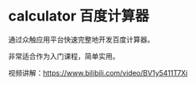 # calculator 百度计算器

通过众触应用平台快速完整地开发百度计算器。

非常适合作为入门课程，简单实用。

视频讲解：https://www.bilibili.com/video/BV1y5411T7Xi
